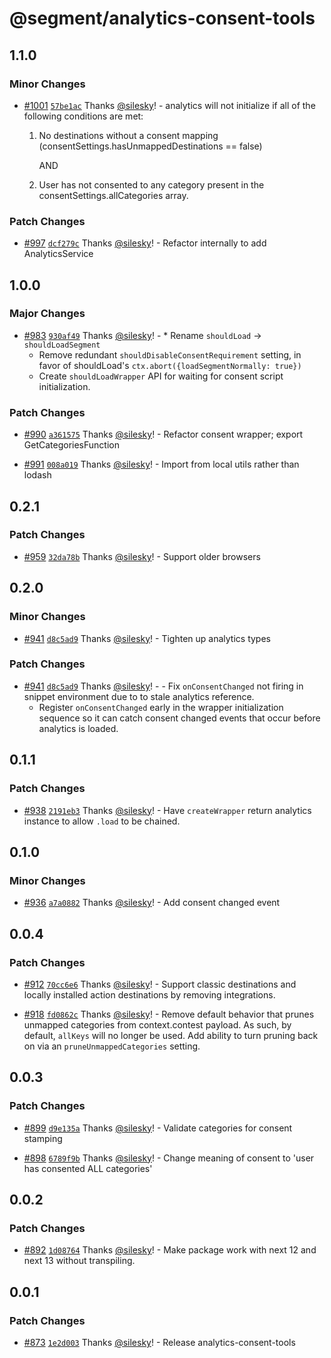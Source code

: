 # @segment/analytics-consent-tools

## 1.1.0

### Minor Changes

- [#1001](https://github.com/segmentio/analytics-next/pull/1001) [`57be1ac`](https://github.com/segmentio/analytics-next/commit/57be1acd556a9779edbc5fd4d3f820fb50b65697) Thanks [@silesky](https://github.com/silesky)! - analytics will not initialize if all of the following conditions are met:

  1. No destinations without a consent mapping (consentSettings.hasUnmappedDestinations == false)

     AND

  2. User has not consented to any category present in the consentSettings.allCategories array.

### Patch Changes

- [#997](https://github.com/segmentio/analytics-next/pull/997) [`dcf279c`](https://github.com/segmentio/analytics-next/commit/dcf279c4591c84952c78022ddfbad945aab8cfde) Thanks [@silesky](https://github.com/silesky)! - Refactor internally to add AnalyticsService

## 1.0.0

### Major Changes

- [#983](https://github.com/segmentio/analytics-next/pull/983) [`930af49`](https://github.com/segmentio/analytics-next/commit/930af49b27f7c2973304c7ae76b67d264223e6f6) Thanks [@silesky](https://github.com/silesky)! - \* Rename `shouldLoad` -> `shouldLoadSegment`
  - Remove redundant `shouldDisableConsentRequirement` setting, in favor of shouldLoad's `ctx.abort({loadSegmentNormally: true})`
  - Create `shouldLoadWrapper` API for waiting for consent script initialization.

### Patch Changes

- [#990](https://github.com/segmentio/analytics-next/pull/990) [`a361575`](https://github.com/segmentio/analytics-next/commit/a361575152f8313dfded3b0cc4b9912b4e2a41c3) Thanks [@silesky](https://github.com/silesky)! - Refactor consent wrapper; export GetCategoriesFunction

* [#991](https://github.com/segmentio/analytics-next/pull/991) [`008a019`](https://github.com/segmentio/analytics-next/commit/008a01927973340bd93cd0097e45c455d49baea5) Thanks [@silesky](https://github.com/silesky)! - Import from local utils rather than lodash

## 0.2.1

### Patch Changes

- [#959](https://github.com/segmentio/analytics-next/pull/959) [`32da78b`](https://github.com/segmentio/analytics-next/commit/32da78b922d6ffe030585dc7ba1b271b78d5f6dd) Thanks [@silesky](https://github.com/silesky)! - Support older browsers

## 0.2.0

### Minor Changes

- [#941](https://github.com/segmentio/analytics-next/pull/941) [`d8c5ad9`](https://github.com/segmentio/analytics-next/commit/d8c5ad9dff06e42656504657fdd27e6a67b875e3) Thanks [@silesky](https://github.com/silesky)! - Tighten up analytics types

### Patch Changes

- [#941](https://github.com/segmentio/analytics-next/pull/941) [`d8c5ad9`](https://github.com/segmentio/analytics-next/commit/d8c5ad9dff06e42656504657fdd27e6a67b875e3) Thanks [@silesky](https://github.com/silesky)! - - Fix `onConsentChanged` not firing in snippet environment due to to stale analytics reference.
  - Register `onConsentChanged` early in the wrapper initialization sequence so it can catch consent changed events that occur before analytics is loaded.

## 0.1.1

### Patch Changes

- [#938](https://github.com/segmentio/analytics-next/pull/938) [`2191eb3`](https://github.com/segmentio/analytics-next/commit/2191eb34b501c21f963f0e39426f89b5e6baed39) Thanks [@silesky](https://github.com/silesky)! - Have `createWrapper` return analytics instance to allow `.load` to be chained.

## 0.1.0

### Minor Changes

- [#936](https://github.com/segmentio/analytics-next/pull/936) [`a7a0882`](https://github.com/segmentio/analytics-next/commit/a7a08827cc31dd3a558700143828ab43d27f2125) Thanks [@silesky](https://github.com/silesky)! - Add consent changed event

## 0.0.4

### Patch Changes

- [#912](https://github.com/segmentio/analytics-next/pull/912) [`70cc6e6`](https://github.com/segmentio/analytics-next/commit/70cc6e61a809bd44a9e34555b64da9a3b8672fdf) Thanks [@silesky](https://github.com/silesky)! - Support classic destinations and locally installed action destinations by removing integrations.

* [#918](https://github.com/segmentio/analytics-next/pull/918) [`fd0862c`](https://github.com/segmentio/analytics-next/commit/fd0862c544d4418719863e8f5418b5ab61a9ca5e) Thanks [@silesky](https://github.com/silesky)! - Remove default behavior that prunes unmapped categories from context.contest payload. As such, by default, `allKeys` will no longer be used. Add ability to turn pruning back on via an `pruneUnmappedCategories` setting.

## 0.0.3

### Patch Changes

- [#899](https://github.com/segmentio/analytics-next/pull/899) [`d9e135a`](https://github.com/segmentio/analytics-next/commit/d9e135a7174ce0a4d90fe1339c4833bd86b8f429) Thanks [@silesky](https://github.com/silesky)! - Validate categories for consent stamping

* [#898](https://github.com/segmentio/analytics-next/pull/898) [`6789f9b`](https://github.com/segmentio/analytics-next/commit/6789f9b213f63698da8ca67d6631966aefc58345) Thanks [@silesky](https://github.com/silesky)! - Change meaning of consent to 'user has consented ALL categories'

## 0.0.2

### Patch Changes

- [#892](https://github.com/segmentio/analytics-next/pull/892) [`1d08764`](https://github.com/segmentio/analytics-next/commit/1d087647fd359b6332d597ae5b640decb3e86670) Thanks [@silesky](https://github.com/silesky)! - Make package work with next 12 and next 13 without transpiling.

## 0.0.1

### Patch Changes

- [#873](https://github.com/segmentio/analytics-next/pull/873) [`1e2d003`](https://github.com/segmentio/analytics-next/commit/1e2d003e28bc35266b8de925d67a09376cab255d) Thanks [@silesky](https://github.com/silesky)! - Release analytics-consent-tools
